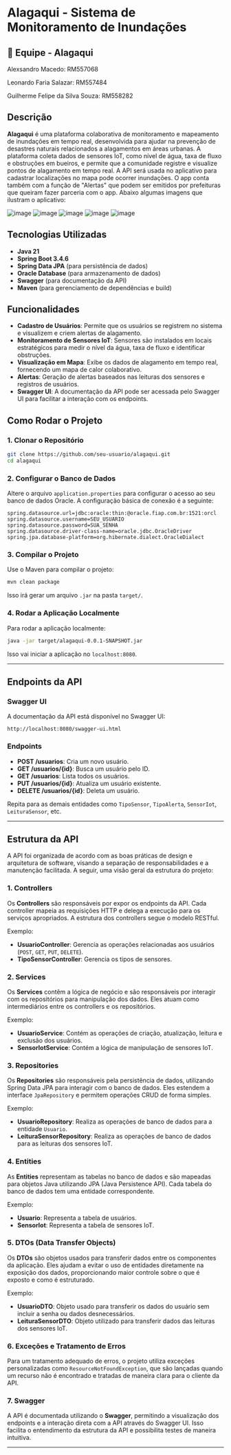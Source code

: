 
# Alagaqui - Sistema de Monitoramento de Inundações

## 👤 Equipe - Alagaqui

Alexsandro Macedo: RM557068

Leonardo Faria Salazar: RM557484

Guilherme Felipe da Silva Souza: RM558282

## Descrição

**Alagaqui** é uma plataforma colaborativa de monitoramento e mapeamento de inundações em tempo real, desenvolvida para ajudar na prevenção de desastres naturais relacionados a alagamentos em áreas urbanas. A plataforma coleta dados de sensores IoT, como nível de água, taxa de fluxo e obstruções em bueiros, e permite que a comunidade registre e visualize pontos de alagamento em tempo real. A API será usada no aplicativo para cadastrar localizações no mapa pode ocorrer inundações. O app conta também com a função de "Alertas" que podem ser emitidos por prefeituras que queiram fazer parceria com o app. Abaixo algumas imagens que ilustram o aplicativo:

![image](https://github.com/user-attachments/assets/f2ba915e-20d6-4a69-977b-30a5bcf0b11b)
![image](https://github.com/user-attachments/assets/a85a241a-10ec-42fd-a975-ca86cf2acae8)
![image](https://github.com/user-attachments/assets/12acab83-6426-4ac1-8d93-79ea4b5516da)
![image](https://github.com/user-attachments/assets/7478e543-be69-483c-b12d-46c05464ecd2)
![image](https://github.com/user-attachments/assets/5e30e074-1d98-4c22-890d-0441c2f69155)

## Tecnologias Utilizadas

- **Java 21**
- **Spring Boot 3.4.6**
- **Spring Data JPA** (para persistência de dados)
- **Oracle Database** (para armazenamento de dados)
- **Swagger** (para documentação da API)
- **Maven** (para gerenciamento de dependências e build)

## Funcionalidades

- **Cadastro de Usuários**: Permite que os usuários se registrem no sistema e visualizem e criem alertas de alagamento.
- **Monitoramento de Sensores IoT**: Sensores são instalados em locais estratégicos para medir o nível da água, taxa de fluxo e identificar obstruções.
- **Visualização em Mapa**: Exibe os dados de alagamento em tempo real, fornecendo um mapa de calor colaborativo.
- **Alertas**: Geração de alertas baseados nas leituras dos sensores e registros de usuários.
- **Swagger UI**: A documentação da API pode ser acessada pelo Swagger UI para facilitar a interação com os endpoints.

## Como Rodar o Projeto

### 1. Clonar o Repositório

```bash
git clone https://github.com/seu-usuario/alagaqui.git
cd alagaqui
```

### 2. Configurar o Banco de Dados

Altere o arquivo `application.properties` para configurar o acesso ao seu banco de dados Oracle. A configuração básica de conexão é a seguinte:

```properties
spring.datasource.url=jdbc:oracle:thin:@oracle.fiap.com.br:1521:orcl
spring.datasource.username=SEU_USUARIO
spring.datasource.password=SUA_SENHA
spring.datasource.driver-class-name=oracle.jdbc.OracleDriver
spring.jpa.database-platform=org.hibernate.dialect.OracleDialect
```

### 3. Compilar o Projeto

Use o Maven para compilar o projeto:

```bash
mvn clean package
```

Isso irá gerar um arquivo `.jar` na pasta `target/`.

### 4. Rodar a Aplicação Localmente

Para rodar a aplicação localmente:

```bash
java -jar target/alagaqui-0.0.1-SNAPSHOT.jar
```

Isso vai iniciar a aplicação no `localhost:8080`.

---

## Endpoints da API

### Swagger UI

A documentação da API está disponível no Swagger UI:

```
http://localhost:8080/swagger-ui.html
```

### Endpoints

- **POST /usuarios**: Cria um novo usuário.
- **GET /usuarios/{id}**: Busca um usuário pelo ID.
- **GET /usuarios**: Lista todos os usuários.
- **PUT /usuarios/{id}**: Atualiza um usuário existente.
- **DELETE /usuarios/{id}**: Deleta um usuário.

Repita para as demais entidades como `TipoSensor`, `TipoAlerta`, `SensorIot`, `LeituraSensor`, etc.

---

## Estrutura da API

A API foi organizada de acordo com as boas práticas de design e arquitetura de software, visando a separação de responsabilidades e a manutenção facilitada. A seguir, uma visão geral da estrutura do projeto:

### 1. **Controllers**

Os **Controllers** são responsáveis por expor os endpoints da API. Cada controller mapeia as requisições HTTP e delega a execução para os serviços apropriados. A estrutura dos controllers segue o modelo RESTful.

Exemplo:
- **UsuarioController**: Gerencia as operações relacionadas aos usuários (`POST`, `GET`, `PUT`, `DELETE`).
- **TipoSensorController**: Gerencia os tipos de sensores.

### 2. **Services**

Os **Services** contêm a lógica de negócio e são responsáveis por interagir com os repositórios para manipulação dos dados. Eles atuam como intermediários entre os controllers e os repositórios.

Exemplo:
- **UsuarioService**: Contém as operações de criação, atualização, leitura e exclusão dos usuários.
- **SensorIotService**: Contém a lógica de manipulação de sensores IoT.

### 3. **Repositories**

Os **Repositories** são responsáveis pela persistência de dados, utilizando Spring Data JPA para interagir com o banco de dados. Eles estendem a interface `JpaRepository` e permitem operações CRUD de forma simples.

Exemplo:
- **UsuarioRepository**: Realiza as operações de banco de dados para a entidade `Usuario`.
- **LeituraSensorRepository**: Realiza as operações de banco de dados para as leituras dos sensores IoT.

### 4. **Entities**

As **Entities** representam as tabelas no banco de dados e são mapeadas para objetos Java utilizando JPA (Java Persistence API). Cada tabela do banco de dados tem uma entidade correspondente.

Exemplo:
- **Usuario**: Representa a tabela de usuários.
- **SensorIot**: Representa a tabela de sensores IoT.

### 5. **DTOs (Data Transfer Objects)**

Os **DTOs** são objetos usados para transferir dados entre os componentes da aplicação. Eles ajudam a evitar o uso de entidades diretamente na exposição dos dados, proporcionando maior controle sobre o que é exposto e como é estruturado.

Exemplo:
- **UsuarioDTO**: Objeto usado para transferir os dados do usuário sem incluir a senha ou dados desnecessários.
- **LeituraSensorDTO**: Objeto utilizado para transferir dados das leituras dos sensores IoT.

### 6. **Exceções e Tratamento de Erros**

Para um tratamento adequado de erros, o projeto utiliza exceções personalizadas como `ResourceNotFoundException`, que são lançadas quando um recurso não é encontrado e tratadas de maneira clara para o cliente da API.

### 7. **Swagger**

A API é documentada utilizando o **Swagger**, permitindo a visualização dos endpoints e a interação direta com a API através do Swagger UI. Isso facilita o entendimento da estrutura da API e possibilita testes de maneira intuitiva.

---
